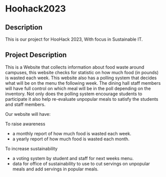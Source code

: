 # Hoohack2023
## Description
This is our project for HooHack 2023, With focus in Sustainable IT.

## Project Description
This is a Website that collects information about food waste around campuses, this website checks for statistic on how much food (in pounds) is wasted each week. This website also has a polling system that decides what will be on the menu the following week. The dining hall staff members will have full control on which meal will be in the poll depending on the inventory. Not only does the polling system encourage students to participate it also help re-evaluate unpopular meals to satisfy the students and staff members. 

Our website will have: 

To raise awareness
- a monthly report of how much food is wasted each week.
- a yearly report of how much food is wasted each month.

To increase sustainability
- a voting system by student and staff for next weeks menu. 
- data for office of sustainability to use to cut servings on unpopular meals and add servings in popular meals.
